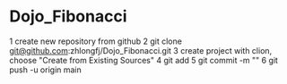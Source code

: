 # Dojo_Fibonacci

1 create new repository from github
2 git clone git@github.com:zhlongfj/Dojo_Fibonacci.git
3 create project with clion, choose "Create from Existing Sources"
4 git add 
5 git commit -m ""
6 git push -u origin main

